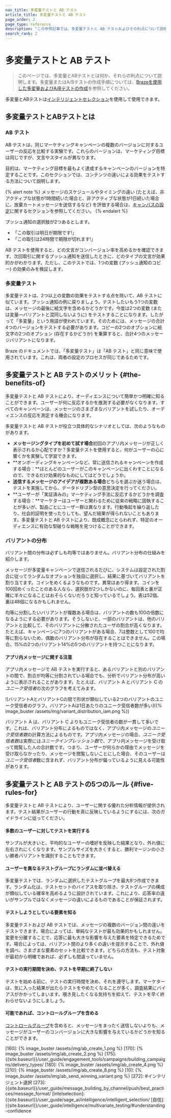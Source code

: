 ```yaml
---
nav_title: 多変量テストと AB テスト
article_title: 多変量テストと AB テスト
page_order: 2
page_type: reference
description: "この参照記事では、多変量テストと AB テストおよびその利点について説明します。"
search_rank: 2
---
```


# 多変量テストと AB テスト

> このページでは、多変量とABテストとは何か、それらの利点について説明します。多変量またはA/Bテストの作成手順については、[Brazeを使用した多変量およびA/Bテストの作成]({{site.baseurl}}/user_guide/engagement_tools/testing/multivariant_testing/create_multivariate_campaign/)を参照してください。 

多変量とABテストは[インテリジェントセレクション]({{site.baseurl}}/user_guide/sage_ai/intelligence/intelligent_selection/)を使用して使用できます。

## 多変量テストとABテストとは

### AB テスト

AB テストは、同じマーケティングキャンペーンの複数のバージョンに対するユーザーの反応を比較する実験です。これらのバージョンは、マーケティング目標は同じですが、文言やスタイルが異なります。

目的は、マーケティング目標を最もよく達成するキャンペーンのバージョンを特定することです。このセクションでは、コンテンツの違いによる効果をテストする方法について説明します。

{% alert note %}
メッセージのスケジュールやタイミングの違い (たとえば、非アクティブな状態が1時間続いた場合と、非アクティブな状態が1日続いた場合に、放棄カートメッセージを送信するなど) を評価する場合は、[キャンバスの設定]({{site.baseurl}}/user_guide/engagement_tools/canvas/create_a_canvas/create_a_canvas/)に関するセクションを参照してください。
{% endalert %}

プッシュ通知の選択肢が2つあるとします。

- 「この取引は明日が期限です!」
- 「この取引は24時間で期限が切れます!」

AB テストを使用すると、どの文言がコンバージョン率を高めるかを確認できます。次回取引に関するプッシュ通知を送信したときに、どのタイプの文言が効果的かがわかります。ただし、このテストでは、1つの変数 (プッシュ通知のコピー) の効果のみを検証します。

### 多変量テスト

多変量テストは、2つ以上の変数の効果をテストする点を除いて、AB テストに似ています。プッシュ通知の例に戻りましょう。テストしたいもう1つの変数は、メッセージの最後に絵文字を含めるかどうかです。今度は2つの変数 (または変量—バリアントと混同しないように) をテストすることになります。したがって「多変量」という用語が使われています。そのためには、メッセージの合計4つのバージョンをテストする必要があります。コピーの2つのオプションに絵文字の2つのオプション (存在するかどうか) を乗算すると、合計4つのメッセージバリアントになります。

Braze のドキュメントでは、「多変量テスト」は「AB テスト」と同じ意味で使用されています。これは、両者の設定のプロセスが同じであるためです。

## 多変量テストと AB テストのメリット {#the-benefits-of}

多変量テストと AB テストにより、オーディエンスについて簡単かつ明確に知ることができます。ユーザーが何に反応するかを推測する必要がなくなります。すべてのキャンペーンは、メッセージのさまざまなバリアントを試したり、オーディエンスの反応を測定する機会になります。

多変量テストと AB テストが役立つ具体的なシナリオとしては、次のようなものがあります。

- **メッセージングタイプを初めて試す場合**初回のアプリ内メッセージが正しく表示されるか心配ですか？多変量テストを使用すると、何がユーザーの心に響くかを実験して学習できます。
- **オンボーディングキャンペーンなど、常に送信されるキャンペーンを作成する場合：**ほとんどのユーザーがこのキャンペーンに出くわすことになるので、できるだけ効果的なものにしてはどうでしょうか。
- **送信するメッセージのアイデアが複数ある場合**どちらを選ぶか迷う場合は、テストを実施してから、データドリブン型の意思決定を行ってください。
- **ユーザーが「実証済みの」マーケティング手法に反応するかどうかを調査する場合：**マーケターはユーザーと関わるために従来の戦略に固執することが多いが、製品ごとにユーザー群は異なります。行動喚起を繰り返したり、社会的証明を使ったりしても、望んだ結果が得られないこともあります。多変量テストと AB テストにより、既成概念にとらわれず、特定のオーディエンスに有効な型破りな戦略を見つけることができます。

### バリアントの分布

バリアント間の分布は必ずしも均等ではありません。バリアント分布の仕組みを紹介します。

メッセージが多変量キャンペーンで送信されるたびに、システムは設定された割合に従ってランダムなオプションを独自に選択し、結果に基づいてバリアントを割り当てます。コインをめくるようなものです。異常はあり得ます。コインを100回めくったことのある人なら、選択肢が2つしかないのに、毎回表と裏が正確に半々になることはおそらくないだろうと知っているでしょう。表は52個、裏は48個になるかもしれません。

均等に分割したいバリアントが複数ある場合は、バリアントの数も100の倍数になるようにする必要があります。そうしないと、一部のバリアントは、他のバリアントと比較して、そのバリアントに分散されたユーザの割合が高くなります。たとえば、キャンペーンに7つのバリアントがある場合、7は整数として100で均等に割らないため、偶数のバリアント分布が存在することはできません。この場合、15%の2つのバリアント14%の5つのバリアントを持つことになります。

#### アプリ内メッセージに関する注意

アプリ内メッセージで AB テストを実行すると、あるバリアントと別のバリアントの間で、割合が均等に分割されている場合でも、分析でバリアント分布が高いように表示されることがあります。たとえば、バリアント A とバリアント C の*ユニーク受信者*の次のグラフを考えてみます。

![バリアントAとバリアントCの間で形状が類似している2つのバリアントのユニーク受信者のグラフ。バリアントAは1日あたりのユニーク受信者数が多い]({% image_buster /assets/img/variant_distribution_iam.png %})

バリアント A は、バリアント C よりもユニーク受信者の数が一貫して多いです。これは、バリアント分布によるものではなく、アプリ内メッセージの*ユニーク受信者数*の計算方法によるものです。アプリ内メッセージの場合、*ユニーク受信者数*は実際には*ユニークインプレッション数*で、アプリ内メッセージを受け取って閲覧した人の合計数です。つまり、ユーザーが何らかの理由でメッセージを受け取らなかったり、メッセージを閲覧しないことにした場合、そのユーザーは*ユニーク受信者*数に含まれず、バリアント分布が偏っているように見える可能性があります。

## 多変量テストと AB テストの5つのルール {#five-rules-for}

多変量テストと AB テストにより、ユーザーに関する優れた分析情報が提供されます。テスト結果がユーザーの行動を真に反映しているようにするには、次のガイドラインに従ってください。

#### 多数のユーザーに対してテストを実行する

サンプルが大きいと、平均的なユーザーの嗜好を反映した結果となり、外れ値に左右されにくくなります。サンプルサイズを大きくすると、勝利マージンの小さい勝者バリアントを識別することもできます。

#### ユーザーを異なるテストグループにランダムに並べ替える

多変量テストでは、ランダムに選択したテストグループを最大8つ作成できます。ランダム化は、テストセットのバイアスを取り除き、テストグループの構成が類似している確率を高めるように設計されています。これにより、応答率の違いがサンプルではなくメッセージの違いによるものであることが保証されます。

#### テストしようとしている要素を知る

多変量テストおよび AB テストでは、メッセージの複数のバージョン間の違いをテストできます。場合によっては、単純なテストが最も効果的かもしれません。変更を分離することで、応答に最も大きな影響を与えた要素を特定できるためです。場合によっては、バリアント間のより多くの違いを提示することで、外れ値を調べ、さまざまな要素のセットを比較できます。どちらの方法も、テスト対象が最初から明確であれば、必ずしも間違っていません。

#### テストの実行期間を決め、テストを早期に終了しない

テストを始める前に、テストの実行時間を決め、それを遵守します。マーケターは、気に入った結果が出たらテストをやめたくなることが多く、調査結果にバイアスがかかってしまいます。覗き見したくなる気持ちを抑えて、テストを早く終わらせないようにしましょう。

#### 可能であれば、コントロールグループを含める

[コントロールグループ]({{site.baseurl}}/user_guide/engagement_tools/testing/multivariant_testing/create_multivariate_campaign/#including-a-control-group)を含めると、メッセージをまったく送信しないよりも、メッセージがユーザーのコンバージョンに大きな影響を与えているかどうかを知ることができます。


[2]: {{site.baseurl}}/user_guide/engagement_tools/campaigns/testing_and_more/conversion_events/#conversion-events
[70]: #tips-different-channels
[80]: #choosing-a-segment
[160]: {% image_buster /assets/img/ab_create_1.png %}
[170]: {% image_buster /assets/img/ab_create_2.png %}
\[175]: {{site.baseurl}}/user_guide/engagement_tools/campaigns/building_campaigns/delivery_types/
[180]: {% image_buster /assets/img/ab_create_4.png %}
[210]: {% image_buster /assets/img/ab_create_8.png %}
[10]: {% image_buster /assets/img/ab_send_winning_variant.png %}
\[272]: #インテリジェント選択
\[273]: {{site.baseurl}}/user_guide/message_building_by_channel/push/best_practices/message_format/
\[intelselection]: {{site.baseurl}}/user_guide/sage_ai/intelligence/intelligent_selection/
\[自信]: {{site.baseurl}}/user_guide/intelligence/multivariate_testing/#understanding-confidence
